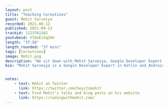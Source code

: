 ```yaml
---
layout: post
title: "Teaching Coroutines"
guest: Mohit Sarveiya
recorded: 2021-08-12
published: 2021-09-13
trackid: 1123761382
youtubeid: VlQoEi5q26U
length: "37:58"
length_rounded: "37 mins"
tags: [Coroutines]
image: Mohit.png
description: "We sit down with Mohit Sarveiya, Google Developer Expert in Kotlin and Android, to talk about everything coroutines."
bio: "Mohit Sarveiya is a Google Developer Expert in Kotlin and Android."


notes:
    - text: Mohit on Twitter
      link: https://twitter.com/heyitsmohit
    - text: Find Mohit’s talks and blog posts on his website 
      link: https://codingwithmohit.com/
---
```

